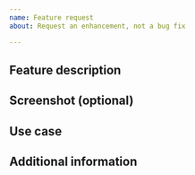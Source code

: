 ```yaml
---
name: Feature request
about: Request an enhancement, not a bug fix

---
```


## Feature description
<!-- In as much detail as possible -->

## Screenshot (optional)
<!-- Even a simple mock-up of the feature would help -->

## Use case
<!-- What's your use case for this feature? This can help if we can't implement it exactly, as we might still be able to address your case. -->

## Additional information
